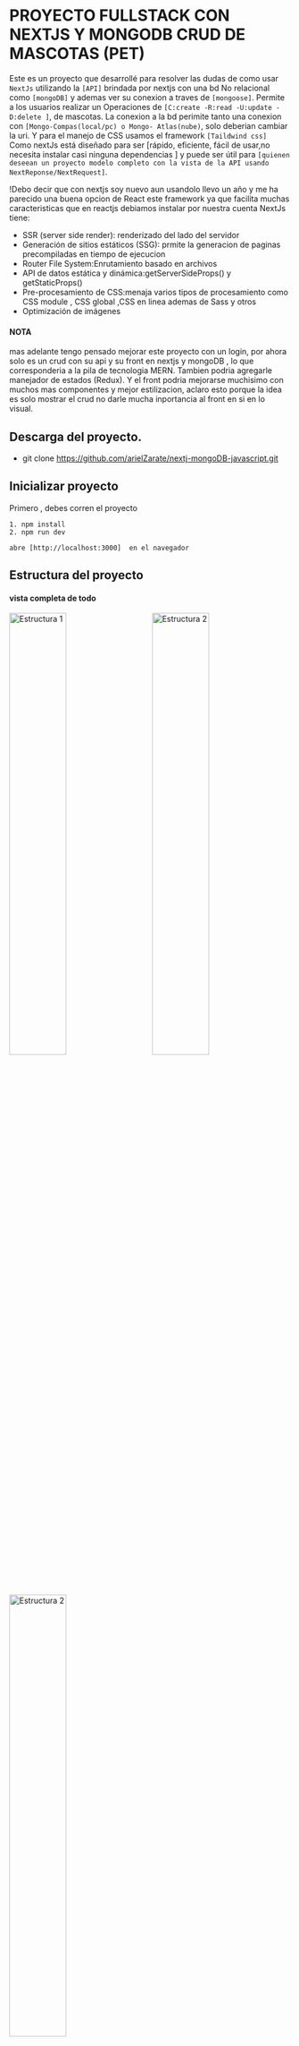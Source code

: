# PROYECTO FULLSTACK CON NEXTJS Y MONGODB CRUD DE MASCOTAS (PET)

Este es un proyecto que desarrollé para resolver las dudas de como usar `NextJs` utilizando la `[API]` brindada por nextjs con una bd No relacional como `[mongoDB]` y ademas ver su conexion a traves de `[mongoose]`. Permite a los usuarios realizar un Operaciones de `[C:create -R:read -U:update -D:delete ]`, de mascotas.
La conexion a la bd perimite tanto una conexion con `[Mongo-Compas(local/pc) o Mongo- Atlas(nube)`, solo deberian cambiar la uri.
Y para el manejo de CSS usamos el framework `[Taildwind css]`
Como nextJs está diseñado para ser [rápido, eficiente, fácil de usar,no necesita instalar casi ninguna dependencias ] y puede ser útil para `[quienen deseean un proyecto modelo completo con la vista de la API usando NextReponse/NextRequest]`.

!Debo decir que con nextjs soy nuevo aun usandolo llevo un año y me ha parecido una buena opcion de React este framework ya que facilita muchas caracteristicas que en reactjs debiamos instalar por nuestra cuenta
NextJs tiene:

- SSR (server side render): renderizado del lado del servidor
- Generación de sitios estáticos (SSG): prmite la generacion de paginas precompiladas en tiempo de ejecucion
- Router File System:Enrutamiento basado en archivos
- API de datos estática y dinámica:getServerSideProps() y getStaticProps()
- Pre-procesamiento de CSS:menaja varios tipos de procesamiento como CSS module , CSS global ,CSS en linea ademas de Sass y otros
- Optimización de imágenes

#### NOTA

mas adelante tengo pensado mejorar este proyecto con un login,
por ahora solo es un crud con su api y su front en nextjs y mongoDB , lo que corresponderia a la pila de tecnologia MERN.
Tambien podria agregarle manejador de estados (Redux).
Y el front podria mejorarse muchisimo con muchos mas componentes y mejor estilizacion, aclaro esto porque la idea es solo mostrar el crud no darle mucha inportancia al front en si en lo visual.

## Descarga del proyecto.

- git clone https://github.com/arielZarate/nextj-mongoDB-javascript.git

## Inicializar proyecto

Primero , debes corren el proyecto

```
1. npm install
2. npm run dev

abre [http://localhost:3000]  en el navegador

```

## Estructura del proyecto

#### vista completa de todo

<div>
  <img src="public/Img/estructura1.png" alt="Estructura 1" style="width: 45%; margin-right: 5%;">
  <img src="public/Img/estructura_2 _rutas_ front.png" alt="Estructura 2" style="width: 45%;">
  <img src="public/Img/estructura_3 _api.png" alt="Estructura 2" style="width: 45%;">
</div>

## Rutas API

Podes acceder a las rutas de la Api mendiante navegador a las `[GET]` o con `POSTMAN`(servicio rest) , a todas las rutas `GET-POST-DELETE-PUT`

#### url

URI:`[http:localhost:3000]`

- Ruta bienvenida `http:localhost:3000/api`
- Ruta POST `http://localhost:3000/api/pets` , debes mandar un body/json ,ojo!!
- Ruta PUT `http://localhost:3000/api/pets/6607999ae515c64afaa91dd6` debe proporcionar un id
- Ruta DELETE `http://localhost:3000/api/pets/6607999ae515c64afaa91dd6` debe proporcionar un id
- Ruta GET `http://localhost:3000/api/pets` trae todas las mascotas (pets)
- Ruta GET BY ID `http://localhost:3000/api/pets/6607999ae515c64afaa91dd6` (el id es un ObjectId de mongo db)

* IMAGEN DE LA API PETS
  ![api/pets/routes.js](public/Img/ROUTES1.png)

- IMAGEN DE LA API PET/[ID]
  ![pet by id](public/Img/ROUTES2.png)

## MongoDB

```bash
- Aclaro esto para que no haya dudas , si esta usando mongoCompas en tu pc debes levantar el servidor o asegurarte que este levantado sino en mongoAtlas debes loguearte y conectar
- Debes abrir un cmd y escribir el comando para levantar el server `mongod.exe` , si tienes todo configurado en tu variables de entorno y te renonoce el comnado se ejecutara .



```

## Front End (react)

cuando se ejecuta el `http://localhost:3000` se inicia la web y se muestra la lista de mascotas

- pueden hacer click en alguna mascota y lo llevara a un Form
- En el Formualrio pueden crear , editar o eliminar la misma mascota

![imagen frontal del proyecto](public/Img/imagemd.png)

## Dependencias

```bash
npm i mongoose
npm i sweetAlert2

```

- mongoose es una librearia para poder crear los schemas y la conexion con mongodb
- ademas mongoose permite validar los datos de entrada en el backend
- sweetalert2 es una librearia para poder Noticaciones mas bonitas , es de javascript

### funcion showNotification

cree una funcion generica que sirve para poder mostrar las notificaciones

```bash
Esta función showNotification acepta los siguientes parámetros:

type: puede ser 'success', 'warning', 'error' o cualquier o 'info
message: El mensaje que se mostrará en la notificación.
duration: La duración en milisegundos que la notificación estará visible. Por defecto, es 3000 ms (3 segundos).
position:  Puede ser 'top', 'top-start', 'top-end', 'center', 'center-start', 'center-end', 'bottom', 'bottom-start', o 'bottom-end'. Por defecto, es 'top-end'.




export const showNotification = (
  type,
  message,
  duration = 3000,
  position = "top-end"
) => {
  let icon = "";
  switch (type) {
    case "success":
      icon = "success";
      break;
    case "warning":
      icon = "warning";
      break;
    case "error":
      icon = "error";
      break;
    default:
      icon = "info";
  }

  Swal.fire({
    icon,
    text: message,
    position,
    showConfirmButton: false,
    timer: duration,
  });
};

```

y tambien una funciona para la confirmacion simulando window.confirm

```bash


//funcion para la confirmacion de algo , si pone aceptar o cancelar ejecutar lo que desida en el mensaje
export const showConfirmation = async (
  title = "Confirmación",
  text = "¿Estás seguro?",
  icon = "question",
  confirmButtonText = "Aceptar",
  cancelButtonText = "Cancelar"
) => {
  // la confrmacion me retorna un true o false
  // si es true yo se que debo eliminar
  return new Promise((resolve) => {
    // Crear una nueva promesa
    Swal.fire({
      title, // Título del cuadro de diálogo de confirmación
      text, // Mensaje de confirmación que se muestra debajo del título
      icon, // Ícono que se muestra junto al título (puede ser 'warning', 'error', 'success', 'info' o 'question')
      showCancelButton: true, // Indica si se debe mostrar el botón de cancelar (true para mostrar, false para ocultar)
      confirmButtonText, // Texto del botón de confirmación (normalmente es el botón 'Aceptar')
      cancelButtonText, // Texto del botón de cancelación (normalmente es el botón 'Cancelar')
    }).then((result) => {
      if (result.isConfirmed) {
        resolve(true); // Resuelve la promesa si el usuario confirma la notificación
      } else {
        resolve(false); // Resuelve la promesa si el usuario cancela la notificación
      }
    });
  });
};

```

![imagenDeNotificacion](public/Img/notification.png)

##

![imagenDeConfirmacion](public/Img/showConfirmation.png)
